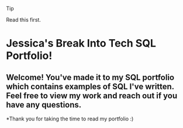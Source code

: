 > [!TIP]
> Read this first.


# Jessica's Break Into Tech SQL Portfolio!

## Welcome! You've made it to my SQL portfolio which contains examples of SQL I've written. Feel free to view my work and reach out if you have any questions.

*Thank you for taking the time to read my portfolio :)
